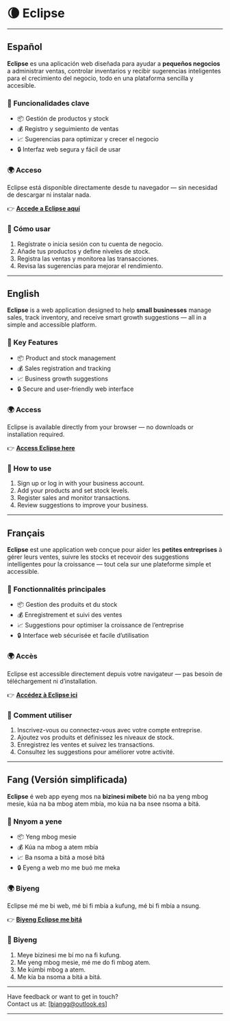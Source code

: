 # 🌘 Eclipse

---

## Español

**Eclipse** es una aplicación web diseñada para ayudar a **pequeños negocios** a administrar ventas,
            controlar inventarios y recibir sugerencias inteligentes para el crecimiento del negocio,
            todo en una plataforma sencilla y accesible.

### 🚀 Funcionalidades clave

- 📦 Gestión de productos y stock  
- 💰 Registro y seguimiento de ventas  
- 📈 Sugerencias para optimizar y crecer el negocio  
- 🔒 Interfaz web segura y fácil de usar

### 🌍 Acceso

Eclipse está disponible directamente desde tu navegador — sin necesidad de descargar ni instalar nada.

👉 **[Accede a Eclipse aquí](https://eclipse-hr8p.onrender.com/)**  

### 📌 Cómo usar

1. Regístrate o inicia sesión con tu cuenta de negocio.  
2. Añade tus productos y define niveles de stock.  
3. Registra las ventas y monitorea las transacciones.  
4. Revisa las sugerencias para mejorar el rendimiento.

---

## English

**Eclipse** is a web application designed to help **small businesses** manage sales, track inventory, and receive smart growth suggestions — all in a simple and accessible platform.

### 🚀 Key Features

- 📦 Product and stock management  
- 💰 Sales registration and tracking  
- 📈 Business growth suggestions  
- 🔒 Secure and user-friendly web interface

### 🌍 Access

Eclipse is available directly from your browser — no downloads or installation required.

👉 **[Access Eclipse here](https://eclipse-hr8p.onrender.com/)**  

### 📌 How to use

1. Sign up or log in with your business account.  
2. Add your products and set stock levels.  
3. Register sales and monitor transactions.  
4. Review suggestions to improve your business.

---

## Français

**Eclipse** est une application web conçue pour aider les **petites entreprises** à gérer leurs ventes, suivre les stocks et recevoir des suggestions intelligentes pour la croissance — tout cela sur une plateforme simple et accessible.

### 🚀 Fonctionnalités principales

- 📦 Gestion des produits et du stock  
- 💰 Enregistrement et suivi des ventes  
- 📈 Suggestions pour optimiser la croissance de l’entreprise  
- 🔒 Interface web sécurisée et facile d’utilisation

### 🌍 Accès

Eclipse est accessible directement depuis votre navigateur — pas besoin de téléchargement ni d’installation.

👉 **[Accédez à Eclipse ici](https://eclipse-hr8p.onrender.com/)**  

### 📌 Comment utiliser

1. Inscrivez-vous ou connectez-vous avec votre compte entreprise.  
2. Ajoutez vos produits et définissez les niveaux de stock.  
3. Enregistrez les ventes et suivez les transactions.  
4. Consultez les suggestions pour améliorer votre activité.

---

## Fang (Versión simplificada)

**Eclipse** é web app eyeng mos na **bizinesi mibete** bió na ba yeng mbog mesie, kúa na ba mbog atem mbía, mo kúa na ba nsee nsoma a bitá.

### 🚀 Nnyom a yene

- 📦 Yeng mbog mesie  
- 💰 Kúa na mbog a atem mbía  
- 📈 Ba nsoma a bitá a mosé bitá  
- 🔒 Eyeng a web mo me buó me meka

### 🌍 Biyeng

Eclipse mé me bi web, mé bi fi mbía a kufung, mé bi fi mbía a nsung.

👉 **[Biyeng Eclipse me bitá](https://eclipse-hr8p.onrender.com/)** 

### 📌 Biyeng

1. Meye bizinesi me bí mo na fi kufung.  
2. Me yeng mbog mesie, mé me do fi mbog atem.  
3. Me kúmbi mbog a atem.  
4. Me kía ba nsoma a bitá a bitá.

---


Have feedback or want to get in touch?  
Contact us at: [biangg@outlook.es]

---

